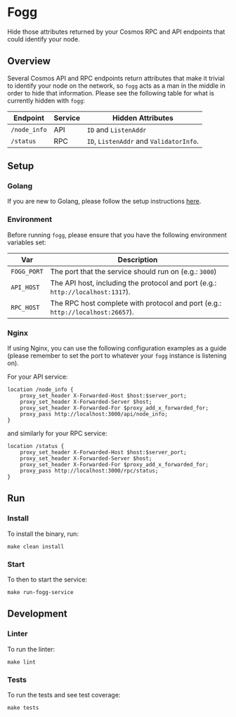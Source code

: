 # Fogg

Hide those attributes returned by your Cosmos RPC and API endpoints that could identify your node.

## Overview

Several Cosmos API and RPC endpoints return attributes that make it trivial to identify your node on the network, so `fogg` acts as a man in the middle in order to hide that information. Please see the following table for what is currently hidden with `fogg`:

|Endpoint|Service|Hidden Attributes|
|--------|-------|-----------------|
|`/node_info`|API|`ID` and `ListenAddr`|
|`/status`|RPC|`ID`, `ListenAddr` and `ValidatorInfo`.|

## Setup

### Golang

If you are new to Golang, please follow the setup instructions [here](https://golang.org/doc/install).

### Environment

Before running `fogg`, please ensure that you have the following environment variables set:

|Var|Description|
|---|-----------|
|`FOGG_PORT`|The port that the service should run on (e.g.: `3000`)|
|`API_HOST`|The API host, including the protocol and port (e.g.: `http://localhost:1317`).|
|`RPC_HOST`|The RPC host complete with protocol and port (e.g.: `http://localhost:26657`).|

### Nginx

If using Nginx, you can use the following configuration examples as a guide (please remember to set the port to whatever your `fogg` instance is listening on).

For your API service:

```
location /node_info {
    proxy_set_header X-Forwarded-Host $host:$server_port;
    proxy_set_header X-Forwarded-Server $host;
    proxy_set_header X-Forwarded-For $proxy_add_x_forwarded_for;
    proxy_pass http://localhost:3000/api/node_info;
}
```

and similarly for your RPC service:

```
location /status {
    proxy_set_header X-Forwarded-Host $host:$server_port;
    proxy_set_header X-Forwarded-Server $host;
    proxy_set_header X-Forwarded-For $proxy_add_x_forwarded_for;
    proxy_pass http://localhost:3000/rpc/status;
}
```

## Run

### Install

To install the binary, run:

```console
make clean install
```

### Start

To then to start the service:

```console
make run-fogg-service
```

## Development

### Linter

To run the linter:

```console
make lint
```

### Tests

To run the tests and see test coverage:

```console
make tests
```